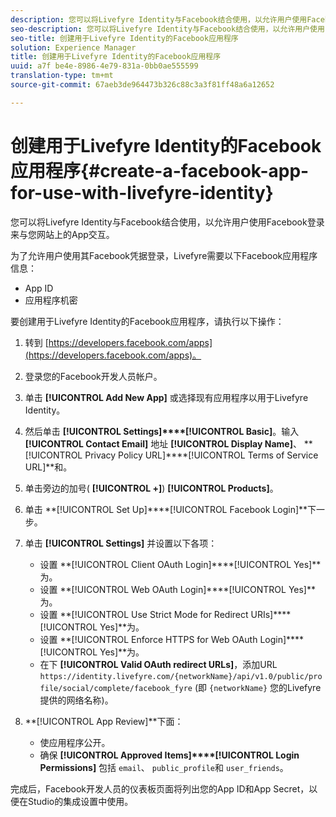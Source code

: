 ```yaml
---
description: 您可以将Livefyre Identity与Facebook结合使用，以允许用户使用Facebook登录来与您网站上的App交互。
seo-description: 您可以将Livefyre Identity与Facebook结合使用，以允许用户使用Facebook登录来与您网站上的App交互。
seo-title: 创建用于Livefyre Identity的Facebook应用程序
solution: Experience Manager
title: 创建用于Livefyre Identity的Facebook应用程序
uuid: a7f be4e-8986-4e79-831a-0bb0ae555599
translation-type: tm+mt
source-git-commit: 67aeb3de964473b326c88c3a3f81ff48a6a12652

---
```



# 创建用于Livefyre Identity的Facebook应用程序{#create-a-facebook-app-for-use-with-livefyre-identity}

您可以将Livefyre Identity与Facebook结合使用，以允许用户使用Facebook登录来与您网站上的App交互。

为了允许用户使用其Facebook凭据登录，Livefyre需要以下Facebook应用程序信息：

* App ID
* 应用程序机密

要创建用于Livefyre Identity的Facebook应用程序，请执行以下操作：

1. 转到 [https://developers.facebook.com/apps](https://developers.facebook.com/apps)。
1. 登录您的Facebook开发人员帐户。
1. 单击 **[!UICONTROL Add New App]** 或选择现有应用程序以用于Livefyre Identity。
1. 然后单击 **[!UICONTROL Settings]****[!UICONTROL Basic]**。输入 **[!UICONTROL Contact Email]** 地址 **[!UICONTROL Display Name]**、 **[!UICONTROL Privacy Policy URL]****[!UICONTROL Terms of Service URL]**和。
1. 单击旁边的加号( **[!UICONTROL +]**) **[!UICONTROL Products]**。
1. 单击 **[!UICONTROL Set Up]****[!UICONTROL Facebook Login]**下一步。
1. 单击 **[!UICONTROL Settings]** 并设置以下各项：

   * 设置 **[!UICONTROL Client OAuth Login]****[!UICONTROL Yes]**为。
   * 设置 **[!UICONTROL Web OAuth Login]****[!UICONTROL Yes]**为。
   * 设置 **[!UICONTROL Use Strict Mode for Redirect URIs]****[!UICONTROL Yes]**为。
   * 设置 **[!UICONTROL Enforce HTTPS for Web OAuth Login]****[!UICONTROL Yes]**为。
   * 在下 **[!UICONTROL Valid OAuth redirect URLs]**，添加URL `https://identity.livefyre.com/{networkName}/api/v1.0/public/profile/social/complete/facebook_fyre` (即 `{networkName}` 您的Livefyre提供的网络名称)。

1. **[!UICONTROL App Review]**下面：

   * 使应用程序公开。
   * 确保 **[!UICONTROL Approved Items]****[!UICONTROL Login Permissions]** 包括 `email`、 `public_profile`和 `user_friends`。

完成后，Facebook开发人员的仪表板页面将列出您的App ID和App Secret，以便在Studio的集成设置中使用。

